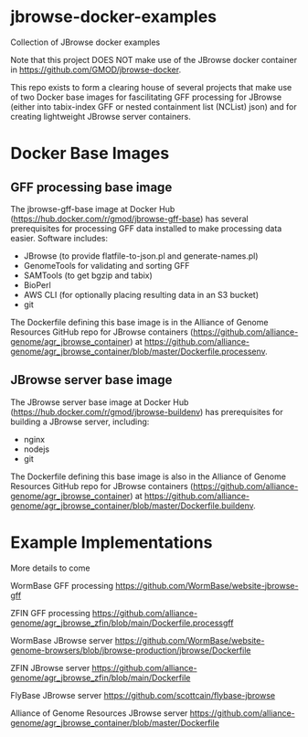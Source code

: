 # jbrowse-docker-examples
Collection of JBrowse docker examples

Note that this project DOES NOT make use of the JBrowse docker container in https://github.com/GMOD/jbrowse-docker.

This repo exists to form a clearing house of several projects that make use of two Docker base images for fascilitating GFF processing for JBrowse 
(either into tabix-index GFF or nested containment list (NCList) json) and for creating lightweight JBrowse server containers.

Docker Base Images
==================

GFF processing base image
-------------------------

The jbrowse-gff-base image at Docker Hub (https://hub.docker.com/r/gmod/jbrowse-gff-base) has several prerequisites for processing GFF data 
installed to make processing data easier.  Software includes:

* JBrowse (to provide flatfile-to-json.pl and generate-names.pl)
* GenomeTools for validating and sorting GFF
* SAMTools (to get bgzip and tabix)
* BioPerl
* AWS CLI (for optionally placing resulting data in an S3 bucket)
* git

The Dockerfile defining this base image is in the Alliance of Genome Resources GitHub repo for JBrowse containers (https://github.com/alliance-genome/agr_jbrowse_container) at https://github.com/alliance-genome/agr_jbrowse_container/blob/master/Dockerfile.processenv.

JBrowse server base image
-------------------------

The JBrowse server base image at Docker Hub (https://hub.docker.com/r/gmod/jbrowse-buildenv) has prerequisites for building a JBrowse server, including:

* nginx
* nodejs
* git

The Dockerfile defining this base image is also in the Alliance of Genome Resources GitHub repo for JBrowse containers (https://github.com/alliance-genome/agr_jbrowse_container) at https://github.com/alliance-genome/agr_jbrowse_container/blob/master/Dockerfile.buildenv.

Example Implementations
=======================

More details to come

WormBase GFF processing
https://github.com/WormBase/website-jbrowse-gff

ZFIN GFF processing
https://github.com/alliance-genome/agr_jbrowse_zfin/blob/main/Dockerfile.processgff

WormBase JBrowse server
https://github.com/WormBase/website-genome-browsers/blob/jbrowse-production/jbrowse/Dockerfile

ZFIN JBrowse server
https://github.com/alliance-genome/agr_jbrowse_zfin/blob/main/Dockerfile

FlyBase JBrowse server
https://github.com/scottcain/flybase-jbrowse

Alliance of Genome Resources JBrowse server
https://github.com/alliance-genome/agr_jbrowse_container/blob/master/Dockerfile
